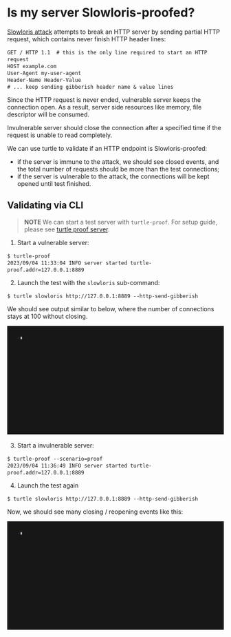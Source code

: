 # Is my server Slowloris-proofed?

[Slowloris attack][cf_slowloris] attempts to break an HTTP server by sending partial HTTP request,
which contains never finish HTTP header lines:

```
GET / HTTP 1.1  # this is the only line required to start an HTTP request
HOST example.com
User-Agent my-user-agent
Header-Name Header-Value
# ... keep sending gibberish header name & value lines
```

Since the HTTP request is never ended, vulnerable server keeps the connection open. As a result, server side resources like memory, file descriptor will be consumed.

Invulnerable server should close the connection after a specified time if the request is unable to read completely.

We can use turtle to validate if an HTTP endpoint is Slowloris-proofed:

- if the server is immune to the attack, we should see closed events, and the total number of requests should be more than the test connections;
- if the server is vulnerable to the attack, the connections will be kept opened until test finished.

## Validating via CLI

> **NOTE** We can start a test server with `turtle-proof`. For setup guide, please see [turtle proof server][turtle-proof-server].

1. Start a vulnerable server:

```
$ turtle-proof
2023/09/04 11:33:04 INFO server started turtle-proof.addr=127.0.0.1:8889
```

2. Launch the test with the `slowloris` sub-command:

```
$ turtle slowloris http://127.0.0.1:8889 --http-send-gibberish
```

We should see output similar to below, where the number of connections stays at 100 without closing.

![](/docs/demo/slowloris-vulnerable.gif)

3. Start a invulnerable server:

```
$ turtle-proof --scenario=proof
2023/09/04 11:36:49 INFO server started turtle-proof.addr=127.0.0.1:8889
```

4. Launch the test again

```
$ turtle slowloris http://127.0.0.1:8889 --http-send-gibberish
```

Now, we should see many closing / reopening events like this:

![](/docs/demo/slowloris-invulnerable.gif)

[cf_slowloris]: https://www.cloudflare.com/learning/ddos/ddos-attack-tools/slowloris/
[turtle-proof-server]: ./turtle-proof-server.md